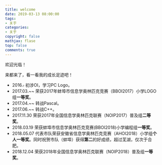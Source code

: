 ```yaml
---
title: welcome
date: 2019-03-13 08:00:00
tags:
- 关于
categories:
- 关于
copyright: false
mathjax: flase
top: false
comments: true
---
```


欢迎光临！

<!--more-->

来都来了，看一看我的成长足迹吧！

- 2016.~~.~~  初涉OI，学习PC Logo。
- 2017.03.~~ 荣获2017年蚌埠市信息学奥林匹克竞赛（BBOI2017）小学LOGO组**一等奖**。
- 2017.04.~~  转战Pascal。
- 2017.06.~~  转战C++。
- 2017.11.30 荣获2017年全国信息学奥林匹克联赛（NOIP2017）普及组**二等奖**。
- 2018.03.19 荣获蚌埠市信息学奥林匹克竞赛(BBOI2018)小学编程组**一等奖**。
- 2018.05.07 代表市队荣获安徽省信息学奥林匹克竞赛（AHOI2018）小学组**个人一等奖**。同时祝贺市队（蚌埠）获得**第二**的好成绩，超过芜湖，仅次于合肥。
- 2018.12.04 荣获2018年全国信息学奥林匹克联赛（NOIP2018）普及组**一等奖**。
